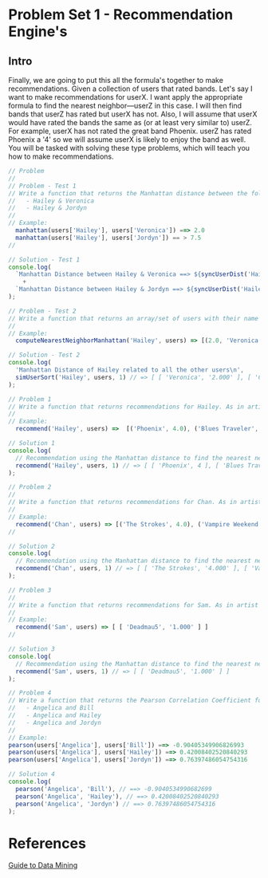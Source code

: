 # Problem Set 1 - Recommendation Engine's

## Intro
Finally, we are going to put this all the formula's together to make recommendations. Given a collection of users that rated bands. Let's say I want to
make recommendations for userX. I want apply the appropriate formula to find the nearest neighbor—userZ in this case. I will
then find bands that userZ has rated but userX has not. Also, I will assume that userX
would have rated the bands the same as (or at least very similar to) userZ. For example,
userX has not rated the great band Phoenix. userZ has rated Phoenix a '4' so we will
assume userX is likely to enjoy the band as well. You will be tasked with solving these type problems, which will teach you how to make recommendations.

```javascript
// Problem
//
// Problem - Test 1
// Write a function that returns the Manhattan distance between the follwoing 2 user's
//   - Hailey & Veronica
//   - Hailey & Jordyn
//
// Example:
  manhattan(users['Hailey'], users['Veronica']) ==> 2.0
  manhattan(users['Hailey'], users['Jordyn']) == > 7.5
//

// Solution - Test 1
console.log(
  `Manhattan Distance between Hailey & Veronica ==> ${syncUserDist('Hailey', 'Veronica', 1)}\n` // => 2.0
    +
  `Manhattan Distance between Hailey & Jordyn ==> ${syncUserDist('Hailey', 'Jordyn', 1)}` // => 7.5
);

// Problem - Test 2
// Write a function that returns an array/set of users with their name and ratings compared to Hailey sorted by the ratings from least to greatest
//
// Example:
  computeNearestNeighborManhattan('Hailey', users) => [(2.0, 'Veronica'), (4.0, 'Chan'),(4.0, 'Sam'), (4.5, 'Dan'), (5.0, 'Angelica'), (5.5, 'Bill'), (7.5, 'Jordyn')];

// Solution - Test 2
console.log(
  'Manhattan Distance of Hailey related to all the other users\n',
  simUserSort('Hailey', users, 1) // => [ [ 'Veronica', '2.000' ], [ 'Chan', '4.000' ], [ 'Sam', '4.000' ], [ 'Dan', '4.500' ], [ 'Angelica', '5.000' ], [ 'Bill', '5.500' ], [ 'Jordyn', '7.500' ] ]
);

// Problem 1
// Write a function that returns recommendations for Hailey. As in artist her nearest neighbor would recommend to her if they personally knew each other
//
// Example:
  recommend('Hailey', users) =>  [('Phoenix', 4.0), ('Blues Traveler', 3.0), ('Slightly Stoopid', 2.5)]

// Solution 1
console.log(
  // Recommendation using the Manhattan distance to find the nearest neighbor
  recommend('Hailey', users, 1) // => [ [ 'Phoenix', 4 ], [ 'Blues Traveler', 3 ], [ 'Slightly Stoopid', 2.5 ] ]
);

// Problem 2
//
// Write a function that returns recommendations for Chan. As in artist her nearest neighbor would recommend to her if they personally knew each other
//
// Example:
  recommend('Chan', users) => [('The Strokes', 4.0), ('Vampire Weekend', 1.0)]
//

// Solution 2
console.log(
  // Recommendation using the Manhattan distance to find the nearest neighbor
  recommend('Chan', users, 1) // => [ [ 'The Strokes', '4.000' ], [ 'Vampire Weekend', '1.000' ] ]
);

// Problem 3
//
// Write a function that returns recommendations for Sam. As in artist her nearest neighbor would recommend to her if they personally knew each other
//
// Example:
  recommend('Sam', users) => [ [ 'Deadmau5', '1.000' ] ]
//

// Solution 3
console.log(
  // Recommendation using the Manhattan distance to find the nearest neighbor
  recommend('Sam', users, 1) // => [ [ 'Deadmau5', '1.000' ] ]
);

// Problem 4
// Write a function that returns the Pearson Correlation Coefficient for the following users
//   - Angelica and Bill
//   - Angelica and Hailey
//   - Angelica and Jordyn
//
// Example:
pearson(users['Angelica'], users['Bill']) ==> -0.90405349906826993
pearson(users['Angelica'], users['Hailey']) ==> 0.42008402520840293
pearson(users['Angelica'], users['Jordyn']) ==> 0.76397486054754316

// Solution 4
console.log(
  pearson('Angelica', 'Bill'), // ==> -0.9040534990682699
  pearson('Angelica', 'Hailey'), // ==> 0.42008402520840293
  pearson('Angelica', 'Jordyn') // ==> 0.76397486054754316
);

```

# References
[Guide to Data Mining](http://guidetodatamining.com)
